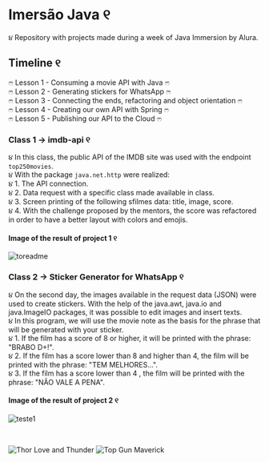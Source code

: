 # Imersão Java ୧

૪ Repository with projects made during a week of Java Immersion by Alura.

## Timeline ୧
ෆ Lesson 1 - Consuming a movie API with Java ෆ
<br>
ෆ Lesson 2 - Generating stickers for WhatsApp ෆ
<br>
ෆ Lesson 3 - Connecting the ends, refactoring and object orientation ෆ
<br>
ෆ Lesson 4 - Creating our own API with Spring ෆ
<br>
ෆ Lesson 5 - Publishing our API to the Cloud ෆ
<br>



### Class 1 -> imdb-api ୧

૪ In this class, the public API of the IMDB site was used with the endpoint `top250movies`. 
<br>
૪ With the package `java.net.http` were realized:
<br>
૪ 1. The API connection.
<br>
૪ 2. Data request with a specific class made available in class.
<br>
૪ 3. Screen printing of the following sfilmes data: title, image, score.
<br>
૪ 4. With the challenge proposed by the mentors, the score was refactored in order to have a better layout with colors and emojis.
<br>

#### Image of the result of project 1 ୧
![toreadme](https://user-images.githubusercontent.com/92932195/228085619-d1e59871-1349-43f6-b8e0-420cadc4e451.png)


### Class 2 -> Sticker Generator for WhatsApp ୧

૪ On the second day, the images available in the request data (JSON) were used to create stickers. With the help of the java.awt, java.io and java.ImageIO packages, it was possible to edit images and insert texts.
<br>
૪ In this program, we will use the movie note as the basis for the phrase that will be generated with your sticker.
<br>
૪ 1. If the film has a score of 8 or higher, it will be printed with the phrase: "BRABO D+!".
<br>
૪ 2. If the film has a score lower than 8 and higher than 4, the film will be printed with the phrase: "TEM MELHORES...".
<br>
૪ 3. If the film has a score lower than 4 , the film will be printed with the phrase: "NÃO VALE A PENA".
<br>

#### Image of the result of project 2 ୧
![teste1](https://user-images.githubusercontent.com/92932195/228356943-2634b062-991c-44ed-97ff-100ee7dd0736.png)

<br>

![ Thor  Love and Thunder](https://user-images.githubusercontent.com/92932195/228357045-b7207eff-9f78-4711-9923-503f21d57757.png)
![ Top Gun  Maverick](https://user-images.githubusercontent.com/92932195/228357094-6bf8ba82-a65e-40fe-ace1-766703fb175e.png)